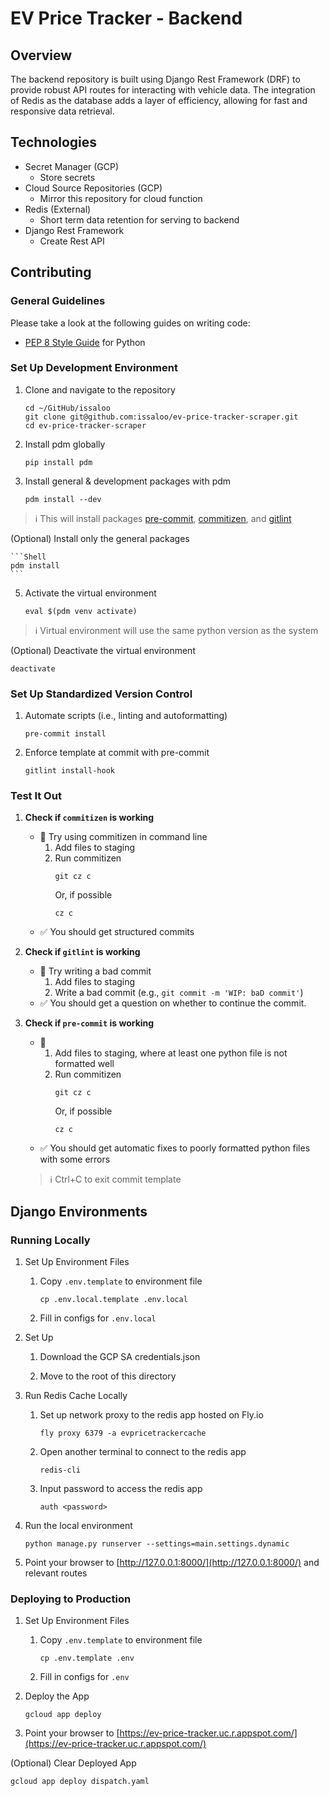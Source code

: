 # EV Price Tracker - Backend

## Overview

The backend repository is built using Django Rest Framework (DRF) to provide robust API routes for interacting with vehicle data. The integration of Redis as the database adds a layer of efficiency, allowing for fast and responsive data retrieval.

## Technologies

- Secret Manager (GCP)
  - Store secrets
- Cloud Source Repositories (GCP)
  - Mirror this repository for cloud function
- Redis (External)
  - Short term data retention for serving to backend
- Django Rest Framework
  - Create Rest API

## Contributing

### General Guidelines

Please take a look at the following guides on writing code:

- [PEP 8 Style Guide](https://www.python.org/dev/peps/pep-0008/) for Python

### Set Up Development Environment

1. Clone and navigate to the repository

   ```Shell
   cd ~/GitHub/issaloo
   git clone git@github.com:issaloo/ev-price-tracker-scraper.git
   cd ev-price-tracker-scraper
   ```

2. Install pdm globally

   ```Shell
   pip install pdm
   ```

3. Install general & development packages with pdm

   ```Shell
   pdm install --dev
   ```

> :information_source: This will install packages [pre-commit](https://pre-commit.com/), [commitizen](https://commitizen-tools.github.io/commitizen/), and [gitlint](https://jorisroovers.com/gitlint/latest/)

(Optional) Install only the general packages

    ```Shell
    pdm install
    ```

5. Activate the virtual environment

   ```Shell
   eval $(pdm venv activate)
   ```

> :information_source: Virtual environment will use the same python version as the system

(Optional) Deactivate the virtual environment

```Shell
deactivate
```

### Set Up Standardized Version Control

1. Automate scripts (i.e., linting and autoformatting)
   ```Shell
   pre-commit install
   ```
2. Enforce template at commit with pre-commit
   ```Shell
   gitlint install-hook
   ```

### Test It Out

1. **Check if `commitizen` is working**

   - :mag_right: Try using commitizen in command line
     1. Add files to staging
     2. Run commitizen
        ```Shell
        git cz c
        ```
        Or, if possible
        ```Shell
        cz c
        ```
   - :white_check_mark: You should get structured commits

2. **Check if `gitlint` is working**

   - :mag_right: Try writing a bad commit
     1. Add files to staging
     2. Write a bad commit (e.g., `git commit -m 'WIP: baD commit'`)
   - :white_check_mark: You should get a question on whether to continue the commit.

3. **Check if `pre-commit` is working**

   - :mag_right:
     1. Add files to staging, where at least one python file is not formatted well
     2. Run commitizen
        ```Shell
        git cz c
        ```
        Or, if possible
        ```Shell
        cz c
        ```
   - :white_check_mark: You should get automatic fixes to poorly formatted python files with some errors

   > :information_source: Ctrl+C to exit commit template

## Django Environments

### Running Locally

1. Set Up Environment Files

   1. Copy `.env.template` to environment file

      ```Shell
      cp .env.local.template .env.local
      ```

   2. Fill in configs for `.env.local`

2. Set Up

   1. Download the GCP SA credentials.json

   2. Move to the root of this directory

3. Run Redis Cache Locally

   1. Set up network proxy to the redis app hosted on Fly.io

      ```Shell
      fly proxy 6379 -a evpricetrackercache
      ```

   2. Open another terminal to connect to the redis app

      ```Shell
      redis-cli
      ```

   3. Input password to access the redis app

      ```Shell
      auth <password>
      ```

4. Run the local environment

   ```Shell
   python manage.py runserver --settings=main.settings.dynamic
   ```

5. Point your browser to [http://127.0.0.1:8000/](http://127.0.0.1:8000/) and relevant routes

### Deploying to Production

1. Set Up Environment Files

   1. Copy `.env.template` to environment file

      ```Shell
      cp .env.template .env
      ```

   2. Fill in configs for `.env`

2. Deploy the App

   ```Shell
   gcloud app deploy
   ```

3. Point your browser to [https://ev-price-tracker.uc.r.appspot.com/](https://ev-price-tracker.uc.r.appspot.com/)

(Optional) Clear Deployed App

```Shell
gcloud app deploy dispatch.yaml
```
